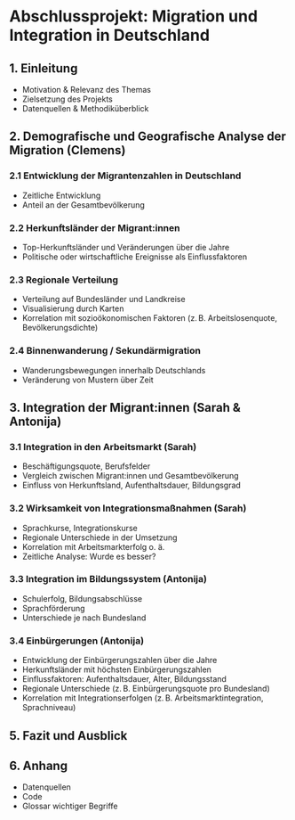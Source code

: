 # Abschlussprojekt: Migration und Integration in Deutschland
## 1. Einleitung
- Motivation & Relevanz des Themas
- Zielsetzung des Projekts
- Datenquellen & Methodiküberblick

## 2. Demografische und Geografische Analyse der Migration (Clemens)
### 2.1 Entwicklung der Migrantenzahlen in Deutschland
- Zeitliche Entwicklung
- Anteil an der Gesamtbevölkerung

### 2.2 Herkunftsländer der Migrant:innen
- Top-Herkunftsländer und Veränderungen über die Jahre
- Politische oder wirtschaftliche Ereignisse als Einflussfaktoren

### 2.3 Regionale Verteilung
- Verteilung auf Bundesländer und Landkreise
- Visualisierung durch Karten
- Korrelation mit sozioökonomischen Faktoren (z. B. Arbeitslosenquote, Bevölkerungsdichte)

### 2.4 Binnenwanderung / Sekundärmigration
- Wanderungsbewegungen innerhalb Deutschlands
- Veränderung von Mustern über Zeit

## 3. Integration der Migrant:innen (Sarah & Antonija)
### 3.1 Integration in den Arbeitsmarkt (Sarah)
- Beschäftigungsquote, Berufsfelder
- Vergleich zwischen Migrant:innen und Gesamtbevölkerung
- Einfluss von Herkunftsland, Aufenthaltsdauer, Bildungsgrad

### 3.2 Wirksamkeit von Integrationsmaßnahmen (Sarah)
- Sprachkurse, Integrationskurse
- Regionale Unterschiede in der Umsetzung
- Korrelation mit Arbeitsmarkterfolg o. ä.
- Zeitliche Analyse: Wurde es besser?

### 3.3 Integration im Bildungssystem (Antonija)
- Schulerfolg, Bildungsabschlüsse
- Sprachförderung
- Unterschiede je nach Bundesland

### 3.4 Einbürgerungen (Antonija)
- Entwicklung der Einbürgerungszahlen über die Jahre
- Herkunftsländer mit höchsten Einbürgerungszahlen
- Einflussfaktoren: Aufenthaltsdauer, Alter, Bildungsstand
- Regionale Unterschiede (z. B. Einbürgerungsquote pro Bundesland)
- Korrelation mit Integrationserfolgen (z. B. Arbeitsmarktintegration, Sprachniveau)


## 5. Fazit und Ausblick

## 6. Anhang
- Datenquellen
- Code 
- Glossar wichtiger Begriffe

